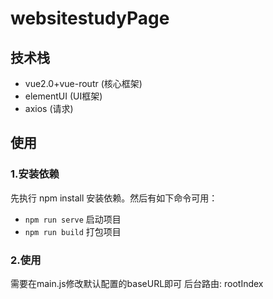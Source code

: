 # websitestudyPage

## 技术栈
- vue2.0+vue-routr (核心框架)
- elementUI (UI框架)
- axios (请求)

## 使用

### 1.安装依赖 
先执行 npm install 安装依赖。然后有如下命令可用：

- `npm run serve` 启动项目
- `npm run build` 打包项目

### 2.使用
需要在main.js修改默认配置的baseURL即可
后台路由: rootIndex

